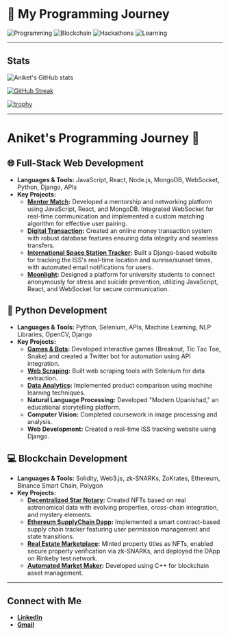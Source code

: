 # 🚀 My Programming Journey

![Programming](https://img.shields.io/badge/Code-Life-blue?style=for-the-badge&logo=visual-studio-code) 
![Blockchain](https://img.shields.io/badge/Blockchain-Future-brightgreen?style=for-the-badge&logo=ethereum)
![Hackathons](https://img.shields.io/badge/Hackathons-Challenging-orange?style=for-the-badge&logo=hack-the-box)
![Learning](https://img.shields.io/badge/Learning-Continuous-informational?style=for-the-badge&logo=udemy)

---
## Stats

![Aniket's GitHub stats](https://github-readme-stats.vercel.app/api?username=aniket7r&show_icons=true&theme=radical)

[![GitHub Streak](https://streak-stats.demolab.com?user=aniket7r&theme=radical)](https://git.io/streak-stats)

[![trophy](https://github-profile-trophy.vercel.app/?username=aniket7r&theme=radical&row=1&column=3&title=MultiLanguage,Commit,Repositories)](https://github.com/ryo-ma/github-profile-trophy)

---
<!---
## 🛠️ Skills

- **Programming Languages:**  C, C++, Python, JavaScript
- **Web Development:** HTML, CSS, React, Node.js, Django, Tailwind, TypeScript, Prisma ORC
- **Database Management:** MongoDB, MySQL
- **Blockchain Development:** Solidity, Web3.js, zk-SNARKs, ZoKrates, Polygon, Chai, Hardhat, Truffle, Gnache, Chainlink, Base
- **Data Analysis:** Machine Learning, Data Analytics
- **Natural Language Processing:** Text Analysis, Language Modeling
- **Digital Marketing:** SEO, Content Strategy, Google Analytics
- **Scripting:** Google Apps Script
- **Tools & Technologies:** Git, Docker, WebSocket, APIs

---
-->

# Aniket's Programming Journey 🚀
<!--
## 🌱 Early Learning
- **Languages:** C, C++, Python
- **Projects:** Started with basic console applications, understanding fundamental programming concepts, data structures, and algorithms.
-->

## 🌐 Full-Stack Web Development

- **Languages & Tools:** JavaScript, React, Node.js, MongoDB, WebSocket, Python, Django, APIs
- **Key Projects:**
  - **[Mentor Match](https://github.com/aniket7r/mentorMatch):** Developed a mentorship and networking platform using JavaScript, React, and MongoDB. Integrated WebSocket for real-time communication and implemented a custom matching algorithm for effective user pairing.
  - **[Digital Transaction](https://github.com/aniket7r/Digital-Transaction):** Created an online money transaction system with robust database features ensuring data integrity and seamless transfers.
  - **[International Space Station Tracker](https://github.com/aniket7r/ISS-Tracker):** Built a Django-based website for tracking the ISS's real-time location and sunrise/sunset times, with automated email notifications for users.
  - **[Moonlight](https://github.com/aniket7r/moonlight):** Designed a platform for university students to connect anonymously for stress and suicide prevention, utilizing JavaScript, React, and WebSocket for secure communication.

## 🐍 Python Development

- **Languages & Tools:** Python, Selenium, APIs, Machine Learning, NLP Libraries, OpenCV, Django
- **Key Projects:**
  - **[Games & Bots](https://github.com/aniket7r/Python-Projects):** Developed interactive games (Breakout, Tic Tac Toe, Snake) and created a Twitter bot for automation using API integration.
  - **[Web Scraping](https://github.com/aniket7r/Python-Projects):** Built web scraping tools with Selenium for data extraction.
  - **[Data Analytics](https://github.com/aniket7r/Product-Comparison):** Implemented product comparison using machine learning techniques.
  - **Natural Language Processing:** Developed "Modern Upanishad," an educational storytelling platform.
  - **Computer Vision:** Completed coursework in image processing and analysis.
  - **Web Development:** Created a real-time ISS tracking website using Django. 

## 💻 Blockchain Development

- **Languages & Tools:** Solidity, Web3.js, zk-SNARKs, ZoKrates, Ethereum, Binance Smart Chain, Polygon
- **Key Projects:**
  - **[Decentralized Star Notary](https://github.com/aniket7r/Star_Notary):** Created NFTs based on real astronomical data with evolving properties, cross-chain integration, and mystery elements.
  - **[Ethereum SupplyChain Dapp](https://github.com/aniket7r/ethereum-supply-chain-n-data-audit-dapp):** Implemented a smart contract-based supply chain tracker featuring user permission management and state transitions.
  - **[Real Estate Marketplace](https://github.com/aniket7r/Ethereum-Real-Sate-Market-Place):** Minted property titles as NFTs, enabled secure property verification via zk-SNARKs, and deployed the DApp on Rinkeby test network.
  - **[Automated Market Maker](https://github.com/aniket7r/Automated-Market-Maker):** Developed using C++ for blockchain asset management.

---

## Connect with Me
- **[LinkedIn](https://linkedin.com/in/aniket)**
- **[Gmail](mailto:aniketkumar6256@gmail.com)**
